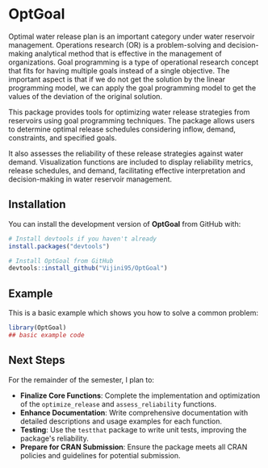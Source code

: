
# OptGoal

<!-- badges: start -->
<!-- badges: end -->

Optimal water release plan is an important category under water reservoir management. Operations research (OR) is a problem-solving and decision-making analytical method that is effective in the management of organizations. Goal programming is a type of operational research concept that fits for having multiple goals instead of a single objective. The important aspect is that if we do not get the solution by the linear programming model, we can apply the goal programming model to get the values of the deviation of the original solution. 

This package provides tools for optimizing water release strategies from reservoirs using goal programming techniques. The package allows users to determine optimal release schedules considering inflow, demand, constraints, and specified goals. 

It also assesses the reliability of these release strategies against water demand. Visualization functions are included to display reliability metrics, release schedules, and demand, facilitating effective interpretation and decision-making in water reservoir management.

## Installation

You can install the development version of **OptGoal** from GitHub with:

```r
# Install devtools if you haven't already
install.packages("devtools")

# Install OptGoal from GitHub
devtools::install_github("Vijini95/OptGoal")
```

## Example

This is a basic example which shows you how to solve a common problem:

``` r
library(OptGoal)
## basic example code
```

## Next Steps

For the remainder of the semester, I plan to:

- **Finalize Core Functions**: Complete the implementation and optimization of the `optimize_release` and `assess_reliability` functions.
- **Enhance Documentation**: Write comprehensive documentation with detailed descriptions and usage examples for each function.
- **Testing**: Use the `testthat` package to write unit tests, improving the package's reliability.
- **Prepare for CRAN Submission**: Ensure the package meets all CRAN policies and guidelines for potential submission.
